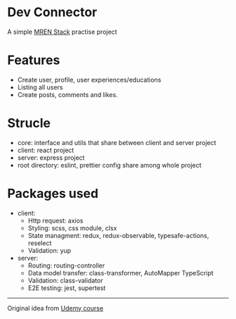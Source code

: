 # Dev Connector

A simple [MREN Stack](https://www.mongodb.com/mern-stack) practise project 

# Features

- Create user, profile, user experiences/educations
- Listing all users
- Create posts, comments and likes.

# Strucle

- core: interface and utils that share between client and server project
- client: react project
- server: express project
- root directory: eslint, prettier config share among whole project

# Packages used

- client: 
  - Http request: axios
  - Styling: scss, css module, clsx
  - State managment: redux, redux-observable, typesafe-actions, reselect
  - Validation: yup
- server:
  - Routing: routing-controller
  - Data model transfer: class-transformer, AutoMapper TypeScript
  - Validation: class-validator
  - E2E testing: jest, supertest

---

Original idea from [Udemy course](https://www.udemy.com/course/mern-stack-front-to-back/)